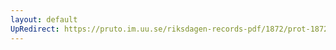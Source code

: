 ```yaml
---
layout: default
UpRedirect: https://pruto.im.uu.se/riksdagen-records-pdf/1872/prot-1872--fk--219/prot-1872--fk--219_002.pdf
---
```

